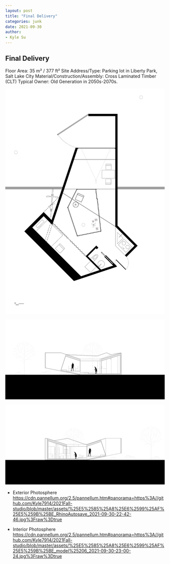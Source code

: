 ```yaml
---
layout: post
title: "Final Delivery"
categories: junk
date: 2021-09-30
author:
- Kyle Su
---
```


## Final Delivery

Floor Area: 35 m² / 377 ft²
Site Address/Type: Parking lot in Liberty Park, Salt Lake City
Material/Construction/Assembly: Cross Laminated Timber (CLT)
Typical Owner: Old Generation in 2050s-2070s.


![3](https://github.com/Kyle7914/2021Fall-studio/blob/master/assets/plan%20adj%204%20%5B%E8%BD%AC%E6%8D%A2%5D-01.jpg?raw=true)

![5](https://github.com/Kyle7914/2021Fall-studio/blob/master/assets/Section%20L%20%5B%E8%BD%AC%E6%8D%A2%5D-01.jpg?raw=true)

![5](https://github.com/Kyle7914/2021Fall-studio/blob/master/assets/Section%20R%20%5B%E8%BD%AC%E6%8D%A2%5D-01.jpg?raw=true)


- Exterior Photosphere
https://cdn.pannellum.org/2.5/pannellum.htm#panorama=https%3A//github.com/Kyle7914/2021Fall-studio/blob/master/assets/%25E5%2585%25A8%25E6%2599%25AF%25E5%259B%25BE_RhinoAutosave_2021-09-30-22-42-46.jpg%3Fraw%3Dtrue

- Interior Photosphere
https://cdn.pannellum.org/2.5/pannellum.htm#panorama=https%3A//github.com/Kyle7914/2021Fall-studio/blob/master/assets/%25E5%2585%25A8%25E6%2599%25AF%25E5%259B%25BE_model%25206_2021-09-30-23-00-24.jpg%3Fraw%3Dtrue
